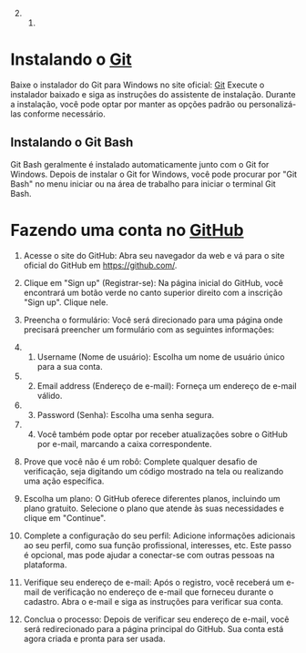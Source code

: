 2. 1. 

# Instalando o [Git](https://gitforwindows.org/)

Baixe o instalador do Git para Windows no site oficial: [Git](https://gitforwindows.org/)
Execute o instalador baixado e siga as instruções do assistente de instalação.
Durante a instalação, você pode optar por manter as opções padrão ou personalizá-las conforme necessário.

## Instalando o Git Bash

Git Bash geralmente é instalado automaticamente junto com o Git for Windows.
Depois de instalar o Git for Windows, você pode procurar por "Git Bash" no menu iniciar ou na área de trabalho para iniciar o terminal Git Bash.

# Fazendo uma conta no [GitHub](https://github.com/)

1. Acesse o site do GitHub:
Abra seu navegador da web e vá para o site oficial do GitHub em https://github.com/.

2. Clique em "Sign up" (Registrar-se):
Na página inicial do GitHub, você encontrará um botão verde no canto superior direito com a inscrição "Sign up". Clique nele.

3. Preencha o formulário:
Você será direcionado para uma página onde precisará preencher um formulário com as seguintes informações:

3. 1. Username (Nome de usuário): Escolha um nome de usuário único para a sua conta.
3. 2. Email address (Endereço de e-mail): Forneça um endereço de e-mail válido.
3. 3. Password (Senha): Escolha uma senha segura.
3. 4. Você também pode optar por receber atualizações sobre o GitHub por e-mail, marcando a caixa correspondente.

4. Prove que você não é um robô:
Complete qualquer desafio de verificação, seja digitando um código mostrado na tela ou realizando uma ação específica.

5. Escolha um plano:
O GitHub oferece diferentes planos, incluindo um plano gratuito. Selecione o plano que atende às suas necessidades e clique em "Continue".

6. Complete a configuração do seu perfil:
Adicione informações adicionais ao seu perfil, como sua função profissional, interesses, etc. Este passo é opcional, mas pode ajudar a conectar-se com outras pessoas na plataforma.

7. Verifique seu endereço de e-mail:
Após o registro, você receberá um e-mail de verificação no endereço de e-mail que forneceu durante o cadastro. Abra o e-mail e siga as instruções para verificar sua conta.

8. Conclua o processo:
Depois de verificar seu endereço de e-mail, você será redirecionado para a página principal do GitHub. Sua conta está agora criada e pronta para ser usada.